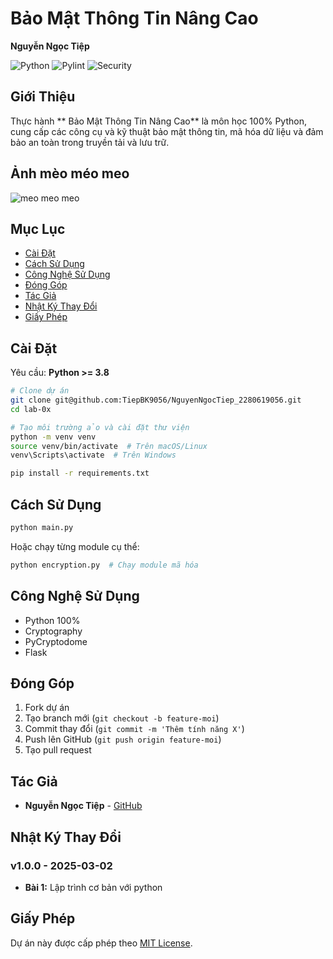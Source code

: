 # Bảo Mật Thông Tin Nâng Cao
**Nguyễn Ngọc Tiệp**

![Python](https://img.shields.io/badge/python-3.8%2B-blue)
![Pylint](https://img.shields.io/badge/code%20style-pylint-yellowgreen)
![Security](https://img.shields.io/badge/security-high-brightgreen)



## Giới Thiệu

Thực hành ** Bảo Mật Thông Tin Nâng Cao** là môn học 100% Python, cung cấp các công cụ và kỹ thuật bảo mật thông tin, mã hóa dữ liệu và đảm bảo an toàn trong truyền tải và lưu trữ.

## Ảnh mèo méo meo

![meo meo meo](https://encrypted-tbn0.gstatic.com/images?q=tbn:ANd9GcSx8w551dLxehCEzRL22CmC6IAIKO2I15GcPA&s)

## Mục Lục

- [Cài Đặt](#cai-dat)
- [Cách Sử Dụng](#cach-su-dung)
- [Công Nghệ Sử Dụng](#cong-nghe-su-dung)
- [Đóng Góp](#dong-gop)
- [Tác Giả](#tac-gia)
- [Nhật Ký Thay Đổi](#nhat-ky-thay-doi)
- [Giấy Phép](#giay-phep)

## Cài Đặt

Yêu cầu: **Python >= 3.8**

```bash
# Clone dự án
git clone git@github.com:TiepBK9056/NguyenNgocTiep_2280619056.git
cd lab-0x

# Tạo môi trường ảo và cài đặt thư viện
python -m venv venv
source venv/bin/activate  # Trên macOS/Linux
venv\Scripts\activate  # Trên Windows

pip install -r requirements.txt
```

## Cách Sử Dụng

```bash
python main.py
```

Hoặc chạy từng module cụ thể:

```bash
python encryption.py  # Chạy module mã hóa
```

## Công Nghệ Sử Dụng

- Python 100%
- Cryptography
- PyCryptodome
- Flask


## Đóng Góp

1. Fork dự án
2. Tạo branch mới (`git checkout -b feature-moi`)
3. Commit thay đổi (`git commit -m 'Thêm tính năng X'`)
4. Push lên GitHub (`git push origin feature-moi`)
5. Tạo pull request

## Tác Giả

- **Nguyễn Ngọc Tiệp** - [GitHub](https://github.com/TiepBK9056)

## Nhật Ký Thay Đổi

### v1.0.0 - 2025-03-02
- **Bài 1:** Lập trình cơ bản với python

## Giấy Phép

Dự án này được cấp phép theo [MIT License](https://choosealicense.com/licenses/mit/).

